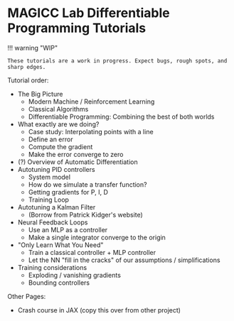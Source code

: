 # MAGICC Lab Differentiable Programming Tutorials

!!! warning "WIP"

    These tutorials are a work in progress. Expect bugs, rough spots, and sharp edges.

Tutorial order:

* The Big Picture
    * Modern Machine / Reinforcement Learning
    * Classical Algorithms
    * Differentiable Programming: Combining the best of both worlds
* What exactly are we doing?
    * Case study: Interpolating points with a line
    * Define an error
    * Compute the gradient
    * Make the error converge to zero
* (?) Overview of Automatic Differentiation
* Autotuning PID controllers
    * System model
    * How do we simulate a transfer function?
    * Getting gradients for P, I, D
    * Training Loop
* Autotuning a Kalman Filter
    * (Borrow from Patrick Kidger's website)
* Neural Feedback Loops
    * Use an MLP as a controller
    * Make a single integrator converge to the origin
* "Only Learn What You Need"
    * Train a classical controller + MLP controller
    * Let the NN "fill in the cracks" of our assumptions / simplifications
* Training considerations
    * Exploding / vanishing gradients
    * Bounding controllers

Other Pages:

* Crash course in JAX (copy this over from other project)